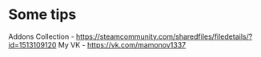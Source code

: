 # Some tips

Addons Collection - https://steamcommunity.com/sharedfiles/filedetails/?id=1513109120
My VK - https://vk.com/mamonov1337
